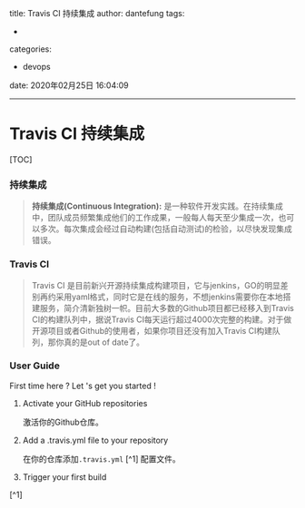 title: Travis CI 持续集成
author: dantefung
tags:

  - 

categories:

  - devops

date: 2020年02月25日 16:04:09

---

# Travis CI 持续集成

[TOC]

### 持续集成

>  **持续集成(Continuous Integration):** 是一种软件开发实践。在持续集成中，团队成员频繁集成他们的工作成果，一般每人每天至少集成一次，也可以多次。每次集成会经过自动构建(包括自动测试)的检验，以尽快发现集成错误。

### Travis CI

> Travis CI 是目前新兴开源持续集成构建项目，它与jenkins，GO的明显差别再约采用yaml格式，同时它是在线的服务，不想jenkins需要你在本地搭建服务，简介清新独树一帜。目前大多数的Github项目都已经移入到Travis CI的构建队列中，据说Travis CI每天运行超过4000次完整的构建。对于做开源项目或者Github的使用者，如果你项目还没有加入Travis CI构建队列，那你真的是out of date了。

### User Guide

First time here ? Let 's get you started !

1. Activate your GitHub repositories
   
   激活你的Github仓库。

2. Add a .travis.yml file to your repository
   
   在你的仓库添加`.travis.yml` [^1] 配置文件。

3. Trigger your first build

[^1]


